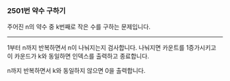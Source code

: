 ### 2501번 약수 구하기

주어진 n의 약수 중 k번째로 작은 수를 구하는 문제입니다.

---

1부터 n까지 반복하면서 n이 나눠지는지 검사합니다. 나눠지면 카운트를 1증가시키고 이 카운드가 k와 동일하면 인덱스를 출력하고 종료합니다.

n까지 반복하면서 k와 동일하지 않으면 0을 출력합니다.
